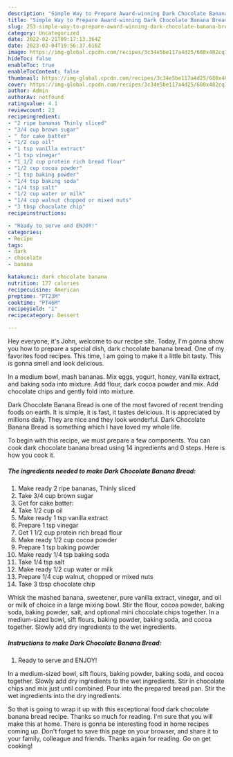 ```yaml
---
description: "Simple Way to Prepare Award-winning Dark Chocolate Banana Bread"
title: "Simple Way to Prepare Award-winning Dark Chocolate Banana Bread"
slug: 253-simple-way-to-prepare-award-winning-dark-chocolate-banana-bread
category: Uncategorized
date: 2022-02-21T09:17:13.364Z
date: 2023-02-04T19:56:37.616Z
image: https://img-global.cpcdn.com/recipes/3c34e5be117a4d25/680x482cq70/dark-chocolate-banana-bread-recipe-main-photo.jpg
hideToc: false
enableToc: true
enableTocContent: false
thumbnail: https://img-global.cpcdn.com/recipes/3c34e5be117a4d25/680x482cq70/dark-chocolate-banana-bread-recipe-main-photo.jpg
cover: https://img-global.cpcdn.com/recipes/3c34e5be117a4d25/680x482cq70/dark-chocolate-banana-bread-recipe-main-photo.jpg
author: Admin
authorAv: notfound
ratingvalue: 4.1
reviewcount: 23
recipeingredient:
- "2 ripe bananas Thinly sliced"
- "3/4 cup brown sugar"
- " for cake batter"
- "1/2 cup oil"
- "1 tsp vanilla extract"
- "1 tsp vinegar"
- "1 1/2 cup protein rich bread flour"
- "1/2 cup cocoa powder"
- "1 tsp baking powder"
- "1/4 tsp baking soda"
- "1/4 tsp salt"
- "1/2 cup water or milk"
- "1/4 cup walnut chopped or mixed nuts"
- "3 tbsp chocolate chip"
recipeinstructions:

- "Ready to serve and ENJOY!"
categories:
- Recipe
tags:
- dark
- chocolate
- banana

katakunci: dark chocolate banana 
nutrition: 177 calories
recipecuisine: American
preptime: "PT23M"
cooktime: "PT46M"
recipeyield: "1"
recipecategory: Dessert

---
```



Hey everyone, it's John, welcome to our recipe site. Today, I'm gonna show you how to prepare a special dish, dark chocolate banana bread. One of my favorites food recipes. This time, I am going to make it a little bit tasty. This is gonna smell and look delicious.

In a medium bowl, mash bananas. Mix eggs, yogurt, honey, vanilla extract, and baking soda into mixture. Add flour, dark cocoa powder and mix. Add chocolate chips and gently fold into mixture.

Dark Chocolate Banana Bread is one of the most favored of recent trending foods on earth. It is simple, it is fast, it tastes delicious. It is appreciated by millions daily. They are nice and they look wonderful. Dark Chocolate Banana Bread is something which I have loved my whole life.


To begin with this recipe, we must prepare a few components. You can cook dark chocolate banana bread using 14 ingredients and 0 steps. Here is how you cook it.

<!--inarticleads1-->

##### The ingredients needed to make Dark Chocolate Banana Bread:

1. Make ready 2 ripe bananas, Thinly sliced
1. Take 3/4 cup brown sugar
1. Get  for cake batter:
1. Take 1/2 cup oil
1. Make ready 1 tsp vanilla extract
1. Prepare 1 tsp vinegar
1. Get 1 1/2 cup protein rich bread flour
1. Make ready 1/2 cup cocoa powder
1. Prepare 1 tsp baking powder
1. Make ready 1/4 tsp baking soda
1. Take 1/4 tsp salt
1. Make ready 1/2 cup water or milk
1. Prepare 1/4 cup walnut, chopped or mixed nuts
1. Take 3 tbsp chocolate chip


Whisk the mashed banana, sweetener, pure vanilla extract, vinegar, and oil or milk of choice in a large mixing bowl. Stir the flour, cocoa powder, baking soda, baking powder, salt, and optional mini chocolate chips together. In a medium-sized bowl, sift flours, baking powder, baking soda, and cocoa together. Slowly add dry ingredients to the wet ingredients. 

<!--inarticleads2-->

##### Instructions to make Dark Chocolate Banana Bread:


1. Ready to serve and ENJOY!

In a medium-sized bowl, sift flours, baking powder, baking soda, and cocoa together. Slowly add dry ingredients to the wet ingredients. Stir in chocolate chips and mix just until combined. Pour into the prepared bread pan. Stir the wet ingredients into the dry ingredients. 

So that is going to wrap it up with this exceptional food dark chocolate banana bread recipe. Thanks so much for reading. I'm sure that you will make this at home. There is gonna be interesting food in home recipes coming up. Don't forget to save this page on your browser, and share it to your family, colleague and friends. Thanks again for reading. Go on get cooking!
